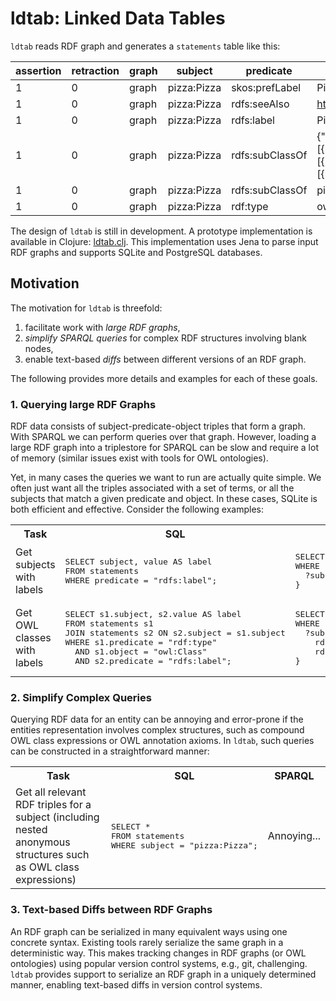 # ldtab: Linked Data Tables

`ldtab` reads RDF graph and generates a `statements` table like this:

assertion | retraction | graph | subject     | predicate       | object   | datatype | annotation
----------|------------|-------|-------------|-----------------|----------|----------|------------
1         | 0          | graph | pizza:Pizza | skos:prefLabel  | Pizza    | @en	     | 
1         | 0          | graph | pizza:Pizza | rdfs:seeAlso    | <https://en.wikipedia.org/wiki/Pizza> | _IRI	|
1         | 0          | graph | pizza:Pizza | rdfs:label      | Pizza | @en	|
1         | 0          | graph | pizza:Pizza | rdfs:subClassOf | {"owl:onProperty":[{"datatype":"_IRI","object":"pizza:hasBase"}],"owl:someValuesFrom":[{"datatype":"_IRI","object":"pizza:PizzaBase"}],"rdf:type":[{"datatype":"_IRI","object":"owl:Restriction"}]} | _JSON	 | 
1         | 0          | graph | pizza:Pizza | rdfs:subClassOf | pizza:Food | _IRI	|
1         | 0          | graph | pizza:Pizza | rdf:type        | owl:Class | _IRI |


The design of `ldtab` is still in development. 
A prototype implementation is available in Clojure: [ldtab.clj](https://github.com/ontodev/ldtab.clj).
This implementation uses Jena to parse input RDF graphs and supports SQLite and PostgreSQL databases.

## Motivation

The motivation for `ldtab` is threefold:

1. facilitate work with *large RDF graphs*,
2. *simplify SPARQL queries* for complex RDF structures involving blank nodes,
3. enable text-based *diffs* between different versions of an RDF graph.

The following provides more details and examples for each of these goals. 

### 1. Querying large RDF Graphs 

RDF data consists of subject-predicate-object triples that form a graph.
With SPARQL we can perform queries over that graph.
However, loading a large RDF graph into a triplestore for SPARQL can be slow and require a lot of memory (similar issues exist with tools for OWL ontologies).

Yet, in many cases the queries we want to run are actually quite simple.
We often just want all the triples associated with a set of terms,
or all the subjects that match a given predicate and object.
In these cases, SQLite is both efficient and effective.
Consider the following examples:

<table>
  <tr>
    <th>Task</th>
    <th>SQL</th>
    <th>SPARQL</th>
  </tr>

  <tr>
    <td>Get subjects with labels</td>
    <td>
      <pre lang="sql">SELECT subject, value AS label
FROM statements
WHERE predicate = "rdfs:label";</pre>
    </td>
    <td>
      <pre lang="sparql">SELECT ?subject, ?label
WHERE {
  ?subject rdfs:label ?label .
}</pre>
    </td>
  </tr>

  <tr>
    <td>Get OWL classes with labels</td>
    <td>
      <pre lang="sql">SELECT s1.subject, s2.value AS label
FROM statements s1
JOIN statements s2 ON s2.subject = s1.subject
WHERE s1.predicate = "rdf:type"
  AND s1.object = "owl:Class"
  AND s2.predicate = "rdfs:label";</pre>
    </td>
    <td>
      <pre lang="sparql">SELECT ?subject, ?label
WHERE {
  ?subject
    rdf:type owl:Class ;
    rdfs:label ?label .
}</pre>
    </td>
  </tr>
</table>

### 2. Simplify Complex Queries 

Querying RDF data for an entity can be annoying and error-prone
if the entities representation involves complex structures, such as compound OWL class expressions or OWL annotation axioms.
In `ldtab`, such queries can be constructed in a straightforward manner:

<table>
  <tr>
    <th>Task</th>
    <th>SQL</th>
    <th>SPARQL</th>
  </tr>

  <tr>
    <td>Get all relevant RDF triples for a subject (including nested anonymous structures such as OWL class expressions)</td>
    <td>
      <pre lang="sql">SELECT *
FROM statements
WHERE subject = "pizza:Pizza";</pre>
    </td>
    <td>
    Annoying...
    </td>
  </tr>
</table>

### 3. Text-based Diffs between RDF Graphs

An RDF graph can be serialized in many equivalent ways using one concrete syntax.
Existing tools rarely serialize the same graph in a deterministic way.
This makes tracking changes in RDF graphs (or OWL ontologies) using popular version control systems, e.g., git, challenging.
`ldtab` provides support to serialize an RDF graph in a uniquely determined manner, enabling text-based diffs in version control systems.
